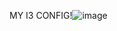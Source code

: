 MY I3 CONFIG!![image](https://github.com/user-attachments/assets/7dcaa071-6a1b-411c-aecb-7050cda34fd0)
